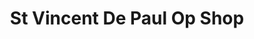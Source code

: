 ---
title: "St Vincent De Paul Op Shop"
url: /nelson/st-vincent-de-paul-op-shop/
shop: Gebrauchtwaren
---